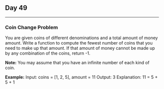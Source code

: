 ## Day 49
---
### Coin Change Problem

You are given coins of different denominations and a total amount of money amount. Write a function to compute the fewest number of coins that you need to make up that amount. If that amount of money cannot be made up by any combination of the coins, return -1.

**Note:** You may assume that you have an infinite number of each kind of coin.

**Example:** Input: coins = [1, 2, 5], amount = 11
Output: 3
Explanation: 11 = 5 + 5 + 1